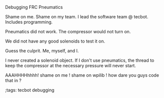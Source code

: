 Debugging FRC Pneumatics 

Shame on me. Shame on my team. I lead the software team @ tecbot. Includes
programming.

Pneumatics did not work. The compressor would not turn on.

We did not have any good solenoids to test it on.

Guess the culprit. Me, myself, and I.

I never created a solenoid object. If I don't use pneumatics, the 
thread to keep the compressor at the necessary pressure will never start.

AAAHHHHhhhh! shame on me ! shame on wpilib ! how dare you guys code 
that in ?

;tags: tecbot debugging

